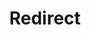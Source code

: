 ﻿---
layout: src/layouts/Redirect.astro
title: Redirect
redirect: https://yamldoc.liuyan.wang/docs/deployments/patterns/elastic-and-transient-environments/cleaning-up-environments
pubDate:  2023-01-01
navSearch: false
navSitemap: false
navMenu: false
---
